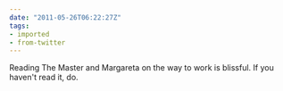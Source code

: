 ```yaml
---
date: "2011-05-26T06:22:27Z"
tags:
- imported
- from-twitter
---
```

Reading The Master and Margareta on the way to work is blissful. If you haven't read it, do.
